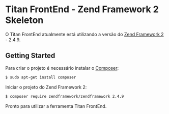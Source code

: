 # Titan FrontEnd - Zend Framework 2 Skeleton

O Titan FrontEnd atualmente está utilizando a versão do [Zend Framework 2](https://framework.zend.com/) - 2.4.9.

Getting Started
---------------

Para criar o projeto é necessário instalar o [Composer](https://getcomposer.org):

```bash
$ sudo apt-get install composer
```

Iniciar o projeto do Zend Framework 2:

```bash
$ composer require zendframework/zendframework 2.4.9
```

Pronto para utilizar a ferramenta Titan FrontEnd.
